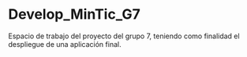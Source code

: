 # Develop_MinTic_G7
Espacio de trabajo del proyecto del grupo 7, teniendo como finalidad el despliegue de una aplicación final.
